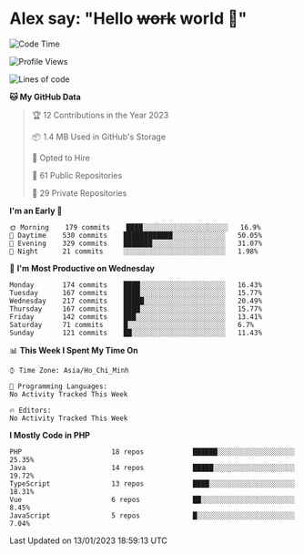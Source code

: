 # Alex say: "Hello ~~work~~ world 🐾"

<!--START_SECTION:waka-->
![Code Time](http://img.shields.io/badge/Code%20Time-839%20hrs%205%20mins-blue)

![Profile Views](http://img.shields.io/badge/Profile%20Views-0-blue)

![Lines of code](https://img.shields.io/badge/From%20Hello%20World%20I%27ve%20Written-1%20Million%20lines%20of%20code-blue)

**🐱 My GitHub Data** 

> 🏆 12 Contributions in the Year 2023
 > 
> 📦 1.4 MB Used in GitHub's Storage 
 > 
> 💼 Opted to Hire
 > 
> 📜 61 Public Repositories 
 > 
> 🔑 29 Private Repositories  
 > 
**I'm an Early 🐤** 

```text
🌞 Morning    179 commits    ████░░░░░░░░░░░░░░░░░░░░░   16.9% 
🌆 Daytime    530 commits    ████████████░░░░░░░░░░░░░   50.05% 
🌃 Evening    329 commits    ███████░░░░░░░░░░░░░░░░░░   31.07% 
🌙 Night      21 commits     ░░░░░░░░░░░░░░░░░░░░░░░░░   1.98%

```
📅 **I'm Most Productive on Wednesday** 

```text
Monday       174 commits    ████░░░░░░░░░░░░░░░░░░░░░   16.43% 
Tuesday      167 commits    ████░░░░░░░░░░░░░░░░░░░░░   15.77% 
Wednesday    217 commits    █████░░░░░░░░░░░░░░░░░░░░   20.49% 
Thursday     167 commits    ████░░░░░░░░░░░░░░░░░░░░░   15.77% 
Friday       142 commits    ███░░░░░░░░░░░░░░░░░░░░░░   13.41% 
Saturday     71 commits     █░░░░░░░░░░░░░░░░░░░░░░░░   6.7% 
Sunday       121 commits    ██░░░░░░░░░░░░░░░░░░░░░░░   11.43%

```


📊 **This Week I Spent My Time On** 

```text
⌚︎ Time Zone: Asia/Ho_Chi_Minh

💬 Programming Languages: 
No Activity Tracked This Week

🔥 Editors: 
No Activity Tracked This Week

```

**I Mostly Code in PHP** 

```text
PHP                      18 repos            ██████░░░░░░░░░░░░░░░░░░░   25.35% 
Java                     14 repos            █████░░░░░░░░░░░░░░░░░░░░   19.72% 
TypeScript               13 repos            ████░░░░░░░░░░░░░░░░░░░░░   18.31% 
Vue                      6 repos             ██░░░░░░░░░░░░░░░░░░░░░░░   8.45% 
JavaScript               5 repos             █░░░░░░░░░░░░░░░░░░░░░░░░   7.04%

```



 Last Updated on 13/01/2023 18:59:13 UTC
<!--END_SECTION:waka-->
